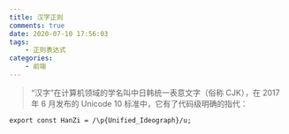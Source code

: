 ```yaml
---
title: 汉字正则
comments: true
date: 2020-07-10 17:56:03
tags:
    - 正则表达式
categories:
    - 前端
---
```



> “汉字”在计算机领域的学名叫中日韩统一表意文字（俗称 CJK），在 2017 年 6 月发布的 Unicode 10 标准中，它有了代码级明确的指代：

`export const HanZi = /\p{Unified_Ideograph}/u;`